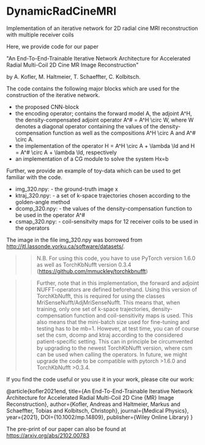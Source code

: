 # DynamicRadCineMRI
Implementation of an iterative network for 2D radial cine MRI reconstruction with multiple receiver coils

Here, we provide code for our paper

"An End-To-End-Trainable Iterative Network Architecture for Accelerated Radial Multi-Coil 2D Cine MR Image Reconstruction"

by A. Kofler, M. Haltmeier, T. Schaeffter, C. Kolbitsch.

The code contains the following major blocks which are used for the construction of the iterative network.

- the proposed CNN-block
- the encoding operator; contains the forward model A, the adjoint A^H, the density-compensated adjoint operator A^# = A^H \circ W, where W denotes a diagonal operator containing the values of the density-compensation function as well as the compositions A^H \circ A and A^# \circ A.
- the implementation of the operator H = A^H \circ A + \lambda \Id and H = A^# \circ A + \lambda \Id, respectively
- an implementation of a CG module to solve the system Hx=b


Further, we provide an example of toy-data which can be used to get familiar with the code. 
- img_320.npy:    -  the ground-truth image x
- ktraj_320.npy:  -  a set of k-space trajectories chosen according to the golden-angle method
- dcomp_320.npy:  -  the values of the density-compensation function to be used in the operator A^#
- csmap_320.npy:  -  coil-sensitvity maps for 12 receiver coils to be used in the operators

The image in the file img_320.npy was borrowed from http://jtl.lassonde.yorku.ca/software/datasets/.

>> N.B. For using this code, you have to use PyTorch version 1.6.0 as well as TorchKbNufft version 0.3.4 (https://github.com/mmuckley/torchkbnufft)

>> Further, note that in this implementation, the forward and adjoint NUFFT-operators are defined beforehand. Using this version of TorchKbNufft, this is required for using the classes MriSenseNufft/AdjMriSenseNufft. This means that, when training, only one set of k-space trajectories, density-compensation function and coil-sensitivity maps is used. This also means that the mini-batch size used for fine-tuning and testing has to be mb=1. However, at test time, you can of course set the csm, dcomp and ktraj according to the considered patient-specific setting.
This can in principle be circumvented by upgrading to the newest TorchKbNufft version, where csm can be used when calling the operators. In future, we might upgrade the code to be compatible with pytorch >1.6.0 and TorchKbNufft >0.3.4.

If you find the code useful or you use it in your work, please cite our work:

@article{kofler2021end,
  title={An End-To-End-Trainable Iterative Network Architecture for Accelerated Radial Multi-Coil 2D Cine {MR} Image Reconstruction},
  author={Kofler, Andreas and Haltmeier, Markus and Schaeffter, Tobias and Kolbitsch, Christoph},
  journal={Medical Physics},
  year={2021},
  DOI={10.1002/mp.14809},
  publisher={Wiley Online Library}
}

The pre-print of our paper can also be found at
https://arxiv.org/abs/2102.00783
